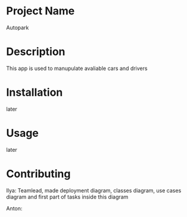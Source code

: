 # Project Name

Autopark

# Description

This app is used to manupulate avaliable cars and drivers

# Installation

later

# Usage

later

# Contributing

Ilya: Teamlead, made deployment diagram, classes diagram, use cases diagram and first part of tasks inside this diagram

Anton:
